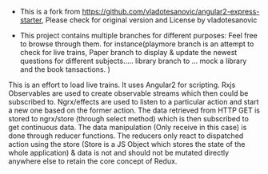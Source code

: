 * This is a fork from https://github.com/vladotesanovic/angular2-express-starter, 
Please check for original version and License by vladotesanovic

* This project contains multiple branches for different purposes: Feel free to browse through them.
  for instance(playmore branch is an attempt to check for live trains, Paper branch to display & update the newest questions
  for different subjects..... library branch to ... mock a library and the book tansactions. )

This is an effort to load live trains. It uses Angular2 for scripting. Rxjs Observables are used to create observable
streams which then could be subscribed to. Ngrx/effects are used to listen to a particular action and start a new 
one based on the former action. The data retrieved from HTTP GET is stored to ngrx/store (through select method) which is
then subscribed to get continuous data. The data manipulation (Only receive in this case) is done through reducer functions.
The reducers only react to dispatched action using the store (Store is a JS Object which stores the state of the whole 
application) & data is not and should not be mutated directly anywhere else to retain the core concept of Redux.

